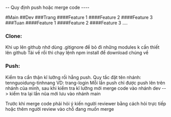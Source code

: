 -- Quy định push hoặc merge code ----

#Main
##Dev
###Trang
####Feature 1
####Feature 2
####Feature 3
###Tuan
####Feature 1
####Feature 2
####Feature 3
....

### Clone:

Khi up lên github nhớ dùng .gitignore để bỏ đi những modules k cần thiết lên github
Tải về rồi thì chạy lệnh npm install để download chúng về

### Push:

Kiểm tra cẩn thận kĩ lưỡng rồi hẵng push. Quy tắc đặt tên nhánh: tennguoidung-tinhnang VD: trang-login
Mỗi lần push chỉ được push lên trên nhánh của mình, sau khi kiểm tra kĩ lưỡng mới merge code vào nhánh dev --> kiểm tra lại lần nũa mới lưu vào nhánh main


Trước khi merge code phải hỏi ý kiến người reviewer bằng cách hỏi trực tiếp hoặc thêm người review vào chỗ đang muốn merge
